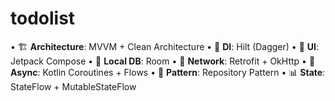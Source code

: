 # todolist
• 🏗️ **Architecture**: MVVM + Clean Architecture • 🔧 **DI**: Hilt (Dagger) • 🎨 **UI**: Jetpack Compose • 💾 **Local DB**: Room • 📡 **Network**: Retrofit + OkHttp • 🔄 **Async**: Kotlin Coroutines + Flows • 🎯 **Pattern**: Repository Pattern • 📊 **State**: StateFlow + MutableStateFlow
